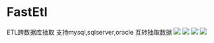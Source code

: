﻿# FastEtl
ETL跨数据库抽取
支持mysql,sqlserver,oracle 互转抽取数据
![](https://raw.githubusercontent.com/weizhonzhen/FastEtl/master/img.jpg)
![](https://github.com/weizhonzhen/FastEtl/blob/master/data.png)
![](https://github.com/weizhonzhen/FastEtl/blob/master/dic.png)
![](https://github.com/weizhonzhen/FastEtl/blob/master/BusinessDetails.png)
